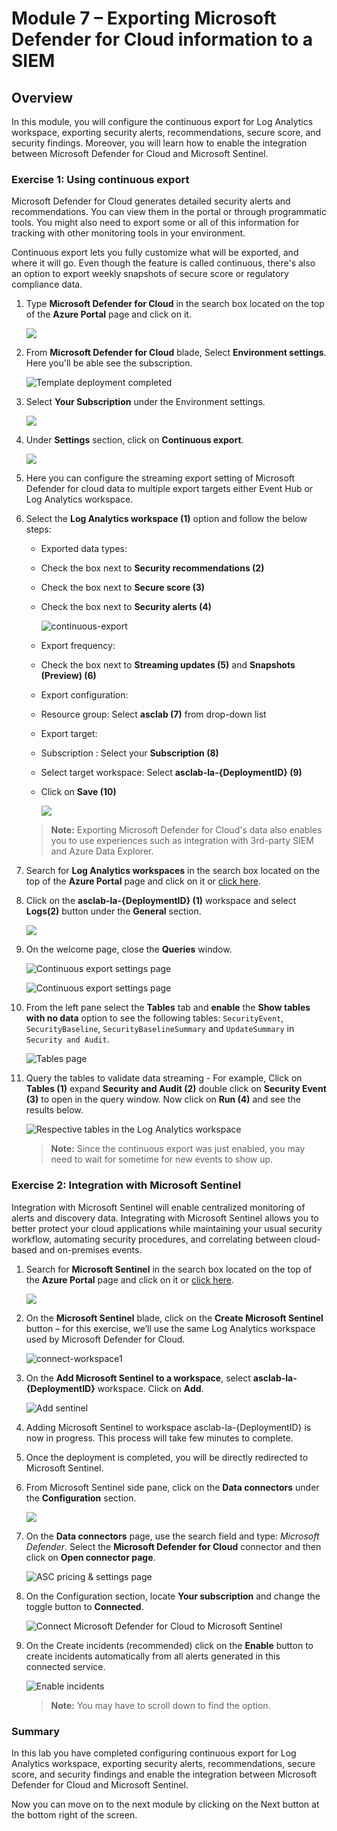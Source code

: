 # Module 7 – Exporting Microsoft Defender for Cloud information to a SIEM


## Overview

In this module, you will configure the continuous export for Log Analytics workspace, exporting security alerts, recommendations, secure score, and security findings. Moreover, you will learn how to enable the integration between Microsoft Defender for Cloud and Microsoft Sentinel.

### Exercise 1: Using continuous export

Microsoft Defender for Cloud generates detailed security alerts and recommendations. You can view them in the portal or through programmatic tools. You might also need to export some or all of this information for tracking with other monitoring tools in your environment.

Continuous export lets you fully customize what will be exported, and where it will go. Even though the feature is called continuous, there's also an option to export weekly snapshots of secure score or regulatory compliance data.

1. Type **Microsoft Defender for Cloud** in the search box located on the top of the **Azure Portal** page and click on it.

    ![](../Images/m3e1s1.png)

1. From **Microsoft Defender for Cloud** blade, Select **Environment settings**. Here you'll be able see the subscription.

    ![Template deployment completed](../Images/m2e1s3.1.png)
    
1. Select **Your Subscription** under the Environment settings.

    ![](../Images/envset.png)

1. Under **Settings** section, click on **Continuous export**.

    ![](../Images/continuousexport.png)

1. Here you can configure the streaming export setting of Microsoft Defender for cloud data to multiple export targets either Event Hub or Log Analytics workspace.

1. Select the **Log Analytics workspace (1)** option and follow the below steps:

    - Exported data types:

     - Check the box next to  **Security recommendations (2)**

     - Check the box next to **Secure score (3)**

     - Check the box next to **Security alerts (4)**

         ![continuous-export](../Images/LAW1.png)
     
     - Export frequency:

     - Check the box next to **Streaming updates (5)** and **Snapshots (Preview) (6)**

     - Export configuration:

      - Resource group: Select **asclab (7)** from drop-down list

     - Export target:

      - Subscription : Select your **Subscription (8)**

      - Select target workspace: Select **asclab-la-{DeploymentID} (9)**

     -  Click on **Save (10)**

        ![](../Images/LAW2.png)

     > **Note:** Exporting Microsoft Defender for Cloud's data also enables you to use experiences such as integration with 3rd-party SIEM and Azure Data Explorer.

1. Search for **Log Analytics workspaces** in the search box located on the top of the **Azure Portal** page and click on it or [click here](https://portal.azure.com/#blade/HubsExtension/BrowseResource/resourceType/Microsoft.OperationalInsights%2Fworkspaces).

1. Click on the **asclab-la-{DeploymentID} (1)** workspace and select **Logs(2)** button under the **General** section.

    ![](../Images/LAW3.png) 

1. On the welcome page, close the **Queries** window.

    ![Continuous export settings page](../Images/log1.png)
    
     ![Continuous export settings page](../Images/log2.png)

1. From the left pane select the **Tables** tab and **enable** the **Show tables with no data** option to see the following tables: `SecurityEvent`, `SecurityBaseline`, `SecurityBaselineSummary` and  `UpdateSummary` in `Security and Audit`.

    ![Tables page](https://raw.githubusercontent.com/CloudLabsAI-Azure/AIW-Security-Immersion/main/Labs/Images/showtables.png)

1. Query the tables to validate data streaming - For example, Click on **Tables (1)** expand **Security and Audit (2)** double click on **Security Event (3)** to open in the query window. Now click on **Run (4)** and see the results below.

    ![Respective tables in the Log Analytics workspace](https://raw.githubusercontent.com/CloudLabsAI-Azure/AIW-Security-Immersion/main/Labs/Images/Log-editor-tables.png)
  
   > **Note:** Since the continuous export was just enabled, you may need to wait for sometime for new events to show up.

### Exercise 2: Integration with Microsoft Sentinel

Integration with Microsoft Sentinel will enable centralized monitoring of alerts and discovery data. Integrating with Microsoft Sentinel allows you to better protect your cloud applications while maintaining your usual security workflow, automating security procedures, and correlating between cloud-based and on-premises events.

1. Search for **Microsoft Sentinel** in the search box located on the top of the **Azure Portal** page and click on it or [click here](https://portal.azure.com/#blade/Microsoft_Azure_Security_Insights/WorkspaceSelectorBlade).

    ![](../Images/m7e2s1.png)

2. On the **Microsoft Sentinel** blade, click on the **Create Microsoft Sentinel** button – for this exercise, we’ll use the same Log Analytics workspace used by Microsoft Defender for Cloud.
 
    ![connect-workspace1](../Images/m7e2s2.png)

3. On the **Add Microsoft Sentinel to a workspace**, select **asclab-la-{DeploymentID}** workspace. Click on **Add**.

    ![Add sentinel](../Images/sentineladd.png)

4. Adding Microsoft Sentinel to workspace asclab-la-{DeploymentID} is now in progress. This process will take few minutes to complete. 

5. Once the deployment is completed, you will be directly redirected to Microsoft Sentinel.

7. From Microsoft Sentinel side pane, click on the **Data connectors** under the **Configuration** section.

    ![](../Images/sentinel.png)
    

8. On the **Data connectors** page, use the search field and type: *Microsoft Defender*. Select the **Microsoft Defender for Cloud** connector and then click on **Open connector page**.

    ![ASC pricing & settings page](../Images/defender.png)

9. On the Configuration section, locate **Your subscription** and change the toggle button to **Connected**.

    ![Connect Microsoft Defender for Cloud to Microsoft Sentinel](../Images/connected.png)

10. On the Create incidents (recommended) click on the **Enable** button to create incidents automatically from all alerts generated in this connected service.

     ![Enable incidents](../Images/asc-sentinel-enable-incidents.png)
 
    > **Note:** You may have to scroll down to find the option.

### Summary

In this lab you have completed configuring continuous export for Log Analytics workspace, exporting security alerts, recommendations, secure score, and security findings and enable the integration between Microsoft Defender for Cloud and Microsoft Sentinel.

Now you can move on to the next module by clicking on the Next button at the bottom right of the screen.
